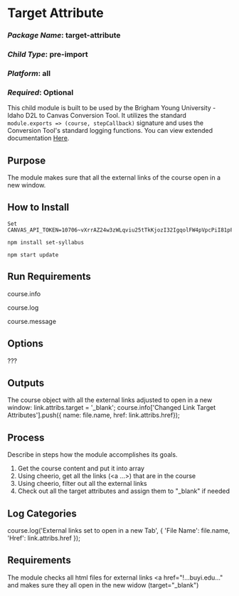 # Target Attribute
### *Package Name*: target-attribute
### *Child Type*: pre-import
### *Platform*: all
### *Required*: Optional

This child module is built to be used by the Brigham Young University - Idaho D2L to Canvas Conversion Tool. It utilizes the standard `module.exports => (course, stepCallback)` signature and uses the Conversion Tool's standard logging functions. You can view extended documentation [Here](https://github.com/byuitechops/d2l-to-canvas-conversion-tool/tree/master/documentation).

## Purpose

The module makes sure that all the external links of the course open in a new window.

## How to Install

```
Set CANVAS_API_TOKEN=10706~vXrrAZ24w3zWLqviu25tTkKjozI32IgqolFW4pVpcPiI81pFIkpkEHaynrc646km
```
```
npm install set-syllabus
```
```
npm start update
```

## Run Requirements

course.info

course.log

course.message

## Options

???

## Outputs

The course object with all the external links adjusted to open in a new window:
link.attribs.target = '_blank';
course.info['Changed Link Target Attributes'].push({
                            name: file.name,
                            href: link.attribs.href});

## Process

Describe in steps how the module accomplishes its goals.

1. Get the course content and put it into array
2. Using cheerio, get all the links (<a ...>) that are in the course
3. Using cheerio, filter out all the external links
4. Check out all the target attributes and assign them to "_blank" if needed

## Log Categories

course.log('External links set to open in a new Tab', 
                           { 'File Name': file.name,
                            'Href': link.attribs.href });
                            
## Requirements

The module checks all html files for external links <a href="!...buyi.edu..." and makes sure they all open in the new widow (target="_blank") 